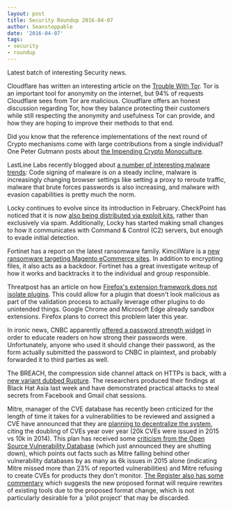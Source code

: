 ```yaml
---
layout: post
title: Security Roundup 2016-04-07
author: Seanstoppable
date: '2016-04-07'
tags:
- security
- roundup
---
```


Latest batch of interesting Security news.

Cloudflare has written an interesting article on the [Trouble With Tor](http://bit.ly/25z9hRj). Tor is an important tool for anonymity on the internet, but 94% of requests Cloudflare sees from Tor are malicious. Cloudflare offers an honest discussion regarding Tor, how they balance protecting their customers while still respecting the anonymity and usefulness Tor can provide, and how they are hoping to improve their methods to that end.

Did you know that the reference implementations of the next round of Crypto mechanisms come with large contributions from a single individual? One Peter Gutmann posts about [the Impending Crypto Monoculture](http://bit.ly/1RO852a).

LastLine Labs recently blogged about [a number of interesting malware trends](http://bit.ly/1SMF4XS): Code signing of malware is on a steady incline, malware is increasingly changing browser settings like setting a proxy to reroute traffic, malware that brute forces passwords is also increasing, and malware with evasion capabilities is pretty much the norm.

Locky continues to evolve since its introduction in February. CheckPoint has noticed that it is now [also being distributed via exploit kits](http://bit.ly/1Me9rr0), rather than exclusively via spam. Additionally, Locky has started making small changes to how it communicates with Command & Control (C2) servers, but enough to evade initial detection.

Fortinet has a report on the latest ransomware family. KimcilWare is a [new ransomware targeting Magento eCommerce sites](http://bit.ly/1quqQSk). In addition to encrypting files, it also acts as a backdoor. Fortinet has a great investigate writeup of how it works and backtracks it to the individual and group responsible.

Threatpost has an article on how [Firefox's extension framework does not isolate plugins](http://bit.ly/1qurGP5). This could allow for a plugin that doesn't look malicious as part of the validation process to actually leverage other plugins to do unintended things. Google Chrome and Microsoft Edge already sandbox extensions. Firefox plans to correct this problem later this year.

In ironic news, CNBC apparently [offered a password strength widget](http://bit.ly/1qslXK6) in order to educate readers on how strong their passwords were. Unfortunately, anyone who used it should change their password, as the form actually submitted the password to CNBC in plaintext, and probably forwarded it to third parties as well.

The BREACH, the compression side channel attack on HTTPs is back, with a [new variant dubbed Rupture](http://bit.ly/1REYzCZ>). The researchers produced their findings at Black Hat Asia last week and have demonstrated practical attacks to steal secrets from Facebook and Gmail chat sessions.

Mitre, manager of the CVE database has recently been criticized for the length of time it takes for a vulnerabilities to be reviewed and assigned a CVE have announced that they are [planning to decentralize the system](http://bit.ly/1WabRt7), citing the doubling of CVEs year over year (20k CVEs were issued in 2015 vs 10k in 2014). This plan has received some [criticism from the Open Source Vulnerability Database](http://bit.ly/1ozs8Kc) (which just announced they are shutting down), which points out facts such as Mitre falling behind other vulnerability databases by as many as 6k issues in 2015 alone (indicating Mitre missed more than 23% of reported vulnerabilities) and Mitre refusing to create CVEs for products they don't monitor. [The Register also has some commentary](http://bit.ly/1TCK5Vl) which suggests the new proposed format will require rewrites of existing tools due to the proposed format change, which is not particularly desirable for a 'pilot project' that may be discarded.
